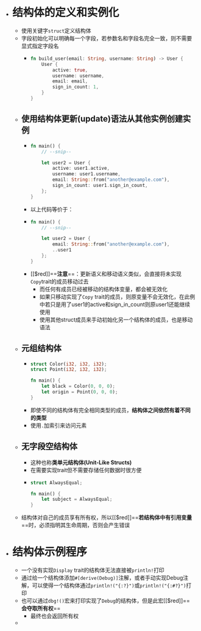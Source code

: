 - # 结构体的定义和实例化
	- 使用关键字``struct``定义结构体
	- 字段初始化可以明确每一个字段，若参数名和字段名完全一致，则不需要显式指定字段名
		- ```rust
		  fn build_user(email: String, username: String) -> User {
		      User {
		          active: true,
		          username: username,
		          email: email,
		          sign_in_count: 1,
		      }
		  }
		  ```
	- ## 使用结构体更新(update)语法从其他实例创建实例
		- ```rust
		  fn main() {
		      // --snip--
		  
		      let user2 = User {
		          active: user1.active,
		          username: user1.username,
		          email: String::from("another@example.com"),
		          sign_in_count: user1.sign_in_count,
		      };
		  }
		  ```
		- 以上代码等价于：
		- ```rust
		  fn main() {
		      // --snip--
		  
		      let user2 = User {
		          email: String::from("another@example.com"),
		          ..user1
		      };
		  }
		  ```
		- [[$red]]==**注意**==：更新语义和移动语义类似，会直接将未实现``Copy``trait的成员移动过去
			- 而任何有成员已经被移动的结构体变量，都会被无效化
			- 如果只移动实现了``Copy`` trait的成员，则原变量不会无效化，在此例中若只是用了user1的active和sign_in_count则原user1还能继续使用
			- 使用其他struct成员来手动初始化另一个结构体的成员，也是移动语法
	- ## 元组结构体
		- ```rust
		  struct Color(i32, i32, i32);
		  struct Point(i32, i32, i32);
		  
		  fn main() {
		      let black = Color(0, 0, 0);
		      let origin = Point(0, 0, 0);
		  }
		  ```
		- 即使不同的结构体有完全相同类型的成员，**结构体之间依然有着不同的类型**
		- 使用``.``加索引来访问元素
	- ## 无字段空结构体
		- 这种也称**类单元结构体(Unit-Like Structs)**
		- 在需要实现trait但不需要存储任何数据时很方便
		- ```rust
		  struct AlwaysEqual;
		  
		  fn main() {
		      let subject = AlwaysEqual;
		  }
		  ```
	- 结构体对自己的成员享有所有权，所以[[$red]]==**若结构体中有引用变量**==时，必须指明其生命周期，否则会产生错误
- # 结构体示例程序
	- 一个没有实现``Display`` trait的结构体无法直接被`println!`打印
	- 通过给一个结构体添加``#[derive(Debug)]``注解，或者手动实现Debug注解，可以使得一个结构体通过``println!("{:?}")``或``println!("{:#?}")``打印
	- 也可以通过``dbg!()``宏来打印实现了``Debug``的结构体，但是此宏[[$red]]==**会夺取所有权**==
		- 最终也会返回所有权
	-